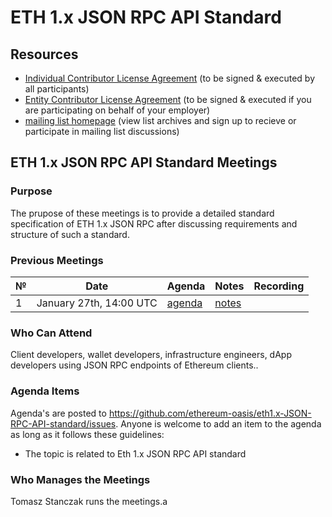 # ETH 1.x JSON RPC API Standard

## Resources

* [Individual Contributor License Agreement](https://cla-assistant.io/ethereum-oasis/eth1.x-JSON-RPC-API-standard) (to be signed & executed by all participants)
* [Entity Contributor License Agreement](https://www.oasis-open.org/resources/projects/cla/projects-entity-cla) (to be signed & executed if you are participating on behalf of your employer)  
* [mailing list homepage](https://lists.oasis-open-projects.org/g/eth1.x-json-rpc-standard) (view list archives and sign up to recieve or participate in mailing list discussions)

## ETH 1.x JSON RPC API Standard Meetings

### Purpose
The prupose of these meetings is to provide a detailed standard specification of ETH 1.x JSON RPC after discussing requirements and structure of such a standard.

### Previous Meetings

 №  | Date                             | Agenda        |Notes          | Recording            |
--- | -------------------------------- | -------------- |-------------- | -------------------- |
1 | January 27th, 14:00 UTC| [agenda](https://github.com/ethereum-oasis/eth1.x-JSON-RPC-API-standard/issues/1) | [notes](<https://github.com/ethereum-oasis/eth1.x-JSON-RPC-API-standard/blob/master/Standard%20Meetings/Meeting%201.md>) |


### Who Can Attend
Client developers, wallet developers, infrastructure engineers, dApp developers using JSON RPC endpoints of Ethereum clients..

### Agenda Items
Agenda's are posted to https://github.com/ethereum-oasis/eth1.x-JSON-RPC-API-standard/issues. Anyone is welcome to add an item to the agenda as long as it follows these guidelines:
- The topic is related to Eth 1.x JSON RPC API standard

### Who Manages the Meetings
Tomasz Stanczak runs the meetings.a
